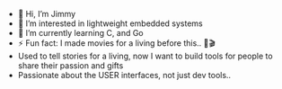 - 👋 Hi, I’m Jimmy
- 👀 I’m interested in lightweight embedded systems
- 🌱 I’m currently learning C, and Go
- ⚡ Fun fact: I made movies for a living before this..  🎥🎬
- Used to tell stories for a living, now I want to build tools for people to share their passion and gifts
- Passionate about the USER interfaces, not just dev tools..

<!---
JimmyBlackley/JimmyBlackley is a ✨ special ✨ repository because its `README.md` (this file) appears on your GitHub profile.
You can click the Preview link to take a look at your changes.
--->
